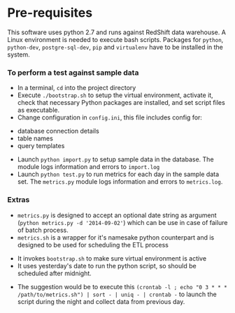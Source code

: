 # Pre-requisites
This software uses python 2.7 and runs against RedShift data warehouse.
A Linux environment is needed to execute bash scripts.
Packages for `python`, `python-dev`, `postgre-sql-dev`, `pip` and `virtualenv` have to be installed in the system.

### To perform a test against sample data
* In a terminal, `cd` into the project directory
* Execute `./bootstrap.sh` to setup the virtual environment, activate it, check that necessary Python packages are installed, and set script files as executable.
* Change configuration in `config.ini`, this file includes config for:
 - database connection details
 - table names
 - query templates
* Launch `python import.py` to setup sample data in the database. The module logs information and errors to `import.log`
* Launch `python test.py` to run metrics for each day in the sample data set.  The `metrics.py` module logs information and errors to `metrics.log`.

### Extras
* `metrics.py` is designed to accept an optional date string as argument (`python metrics.py -d '2014-09-02'`) which can be use in case of failure of batch process.
* `metrics.sh` is a wrapper for it's namesake python counterpart and is designed to be used for scheduling the ETL process
 - It invokes `bootstrap.sh` to make sure virtual environment is active
 - It uses yesterday's date to run the python script, so should be scheduled after midnight.
* The suggestion would be to execute this `(crontab -l ; echo "0 3 * * * /path/to/metrics.sh") | sort - | uniq - | crontab -` to launch the script during the night and collect data from previous day.
 





